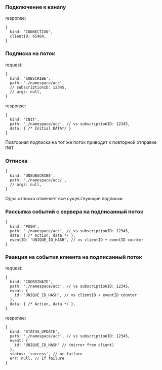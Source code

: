 ### Подключение к каналу
response: 
```json5
{
  kind: 'CONNECTION',
  clientID: 65464,
}
```
### Подписка на поток
request:
```json5
{
  kind: 'SUBSCRIBE',
  path: './namespace/acc',
  // subscriptionID: 12345,
  // args: null,
}
```
response:
```json5
{
  kind: 'INIT',
  path: './namespace/acc', // vs subscriptionID: 12345,
  data: { /* Initial DATA*/ }
}
```
Повторная подписка на тот же поток приводит к повторной отправке INIT
### Отписка
```json5
{
  kind: 'UNSUBSCRIBE',
  path: './namespace/acc/',
  // args: null,
}
```
Одна отписка отменяет все существующие подписки
### Рассылка событий с сервера на подписанный поток

```json5
{
  kind: 'PUSH',
  path: './namespace/acc', // vs subscriptionID: 12345,
  data: { /* Action, data */ },
  eventID: 'UNIQUE_ID_HASH', // vs clientID + eventID counter
}
```
### Реакция на события клиента на подписанный поток
request:
```json5
{
  kind: 'COORDINATE',
  path: './namespace/acc', // vs subscriptionID: 12345,
  event: {
    id: 'UNIQUE_ID_HASH', // vs clientID + eventID counter
  },
  data: { /* Action, data */ },
}
```
response:
```json5
{
  kind: 'STATUS_UPDATE',
  path: './namespace/acc', // vs subscriptionID: 12345,
  event: {
    id: 'UNIQUE_ID_HASH' // (mirror from client)
  },
  status: 'success', // or failure
  err: null, // if failure
}
```